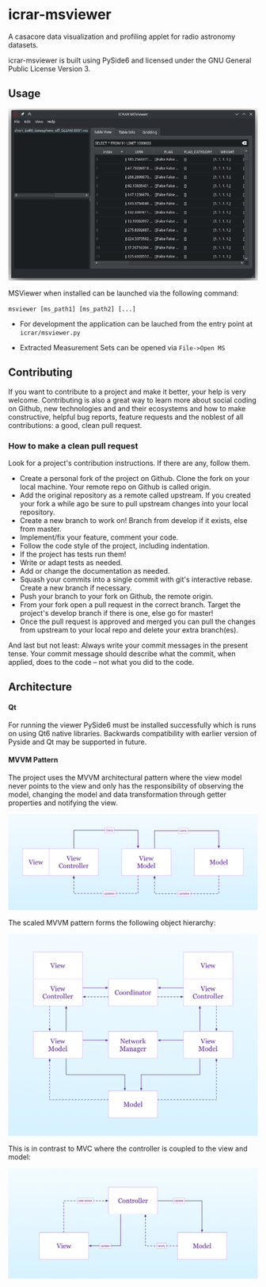 # icrar-msviewer

A casacore data visualization and profiling applet for radio astronomy datasets.

icrar-msviewer is built using PySide6 and licensed under the GNU General Public License Version 3.

## Usage

![MainWindow](/images/mainwindow.png)


MSViewer when installed can be launched via the following command:

`msviewer [ms_path1] [ms_path2] [...]`

* For development the application can be lauched from the entry point at `icrar/msviewer.py`

* Extracted Measurement Sets can be opened via `File->Open MS`

## Contributing

If you want to contribute to a project and make it better, your help is very welcome. Contributing is also a great way to learn more about social coding on Github, new technologies and and their ecosystems and how to make constructive, helpful bug reports, feature requests and the noblest of all contributions: a good, clean pull request.

### How to make a clean pull request

Look for a project's contribution instructions. If there are any, follow them.

* Create a personal fork of the project on Github.
Clone the fork on your local machine. Your remote repo on Github is called origin.
* Add the original repository as a remote called upstream.
If you created your fork a while ago be sure to pull upstream changes into your local repository.
* Create a new branch to work on! Branch from develop if it exists, else from master.
* Implement/fix your feature, comment your code.
* Follow the code style of the project, including indentation.
* If the project has tests run them!
* Write or adapt tests as needed.
* Add or change the documentation as needed.
* Squash your commits into a single commit with git's interactive rebase. Create a new branch if necessary.
* Push your branch to your fork on Github, the remote origin.
* From your fork open a pull request in the correct branch. Target the project's develop branch if there is one, else go for master!
* Once the pull request is approved and merged you can pull the changes from upstream to your local repo and delete your extra branch(es).

And last but not least: Always write your commit messages in the present tense. Your commit message should describe what the commit, when applied, does to the code – not what you did to the code.

## Architecture

#### Qt

For running the viewer PySide6 must be installed successfully which is runs on using Qt6 native libraries. Backwards compatibility with earlier version of Pyside and Qt may be supported in future.

#### MVVM Pattern

The project uses the MVVM architectural pattern where the view model never points to the view and only has the responsibility of observing the model, changing the model and data transformation through getter properties and notifying the view.

<img src="/images/the-classic-MVVM-design-pattern-diagram.png" width="600">

The scaled MVVM pattern forms the following object hierarchy:

<img src="/images/a-vertical-view-of-MVVMC-design-pattern.png" width="600">

This is in contrast to MVC where the controller is coupled to the view and model:

<img src="/images/the-classic-MVC-pattern-diagram.png" width="600">
